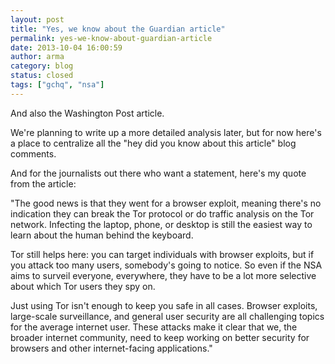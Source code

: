```yaml
---
layout: post
title: "Yes, we know about the Guardian article"
permalink: yes-we-know-about-guardian-article
date: 2013-10-04 16:00:59
author: arma
category: blog
status: closed
tags: ["gchq", "nsa"]
---
```


And also the Washington Post article.

We're planning to write up a more detailed analysis later, but for now here's a place to centralize all the "hey did you know about this article" blog comments.

And for the journalists out there who want a statement, here's my quote from the article:

"The good news is that they went for a browser exploit, meaning there's no indication they can break the Tor protocol or do traffic analysis on the Tor network. Infecting the laptop, phone, or desktop is still the easiest way to learn about the human behind the keyboard.

Tor still helps here: you can target individuals with browser exploits, but if you attack too many users, somebody's going to notice. So even if the NSA aims to surveil everyone, everywhere, they have to be a lot more selective about which Tor users they spy on.

Just using Tor isn't enough to keep you safe in all cases. Browser exploits, large-scale surveillance, and general user security are all challenging topics for the average internet user. These attacks make it clear that we, the broader internet community, need to keep working on better security for browsers and other internet-facing applications."
